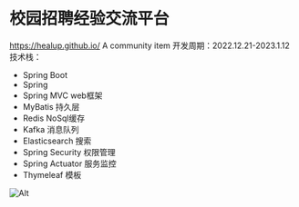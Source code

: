 # 校园招聘经验交流平台


https://healup.github.io/
A community item
开发周期：2022.12.21-2023.1.12
技术栈：
- Spring Boot
- Spring 
- Spring MVC web框架
- MyBatis 持久层
- Redis NoSql缓存
- Kafka 消息队列
- Elasticsearch 搜索
- Spring Security 权限管理
- Spring Actuator 服务监控
- Thymeleaf 模板

![Alt](https://repobeats.axiom.co/api/embed/475eedd9b392aef3562f8bce05651ccd7dc9184d.svg "Repobeats analytics image")
